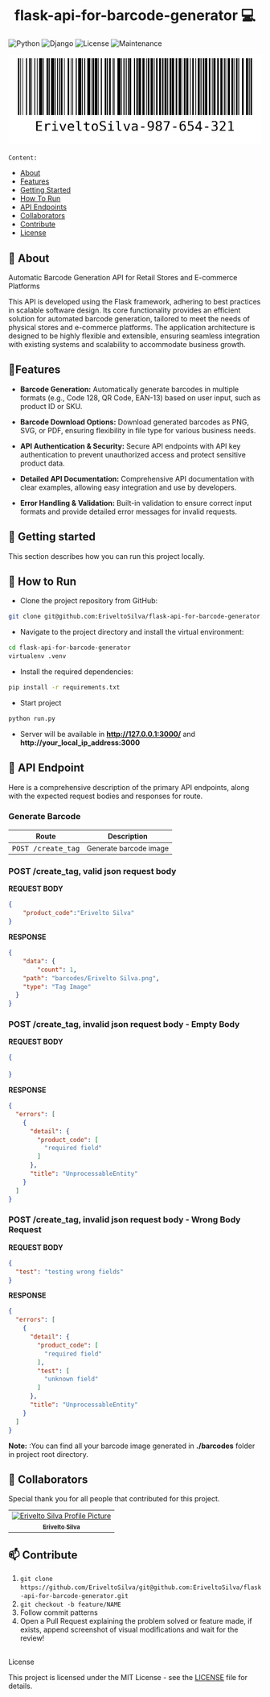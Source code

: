 ﻿[MAINTENANCE_BADGE]: https://img.shields.io/badge/Maintained%3F-yes-green.svg
[PYTHON_BADGE]: https://img.shields.io/badge/python-3670A0?style=for-the-badge&logo=python&logoColor=ffdd54
[LICENSE_BADGE]: https://img.shields.io/pypi/l/ansicolortags.svg
[FLASK_BADGE]:https://img.shields.io/badge/flask-%23000.svg?style=for-the-badge&logo=flask&logoColor=white

<h1 align="center" style="font-weight: bold;"> flask-api-for-barcode-generator 💻</h1>

![Python][PYTHON_BADGE]
![Django][FLASK_BADGE]
![License][LICENSE_BADGE]
![Maintenance][MAINTENANCE_BADGE]

<p align="center">
    <img src="./barcodes/EriveltoSilva-987-654-321.png" alt="">
</p>


`Content:`

<ul>
    <li><a href="#about">About</a></li>
    <li><a href="#features">Features</a></li>
    <li>
      <a href="#gettingStarted">Getting Started</a>
    </li>
    <li><a href="#howToRun">How To Run</a></li>
    <li><a href="#routes">API Endpoints</a></li>
    <li><a href="#collaborators">Collaborators</a></li>
    <li><a href="#contribute">Contribute</a></li>
    <li><a href="#license">License</a></li>
</ul>


<h2 id="about">📌 About</h2>

<p>
Automatic Barcode Generation API for Retail Stores and E-commerce Platforms
</p>

This API is developed using the Flask framework, adhering to best practices in scalable software design. Its core functionality provides an efficient solution for automated barcode generation, tailored to meet the needs of physical stores and e-commerce platforms. The application architecture is designed to be highly flexible and extensible, ensuring seamless integration with existing systems and scalability to accommodate business growth.
</p>

<h2 id="features">📄Features</h2>

- **Barcode Generation:** Automatically generate barcodes in multiple formats (e.g., Code 128, QR Code, EAN-13) based on user input, such as product ID or SKU.

- **Barcode Download Options:** Download generated barcodes as PNG, SVG, or PDF, ensuring flexibility in file type for various business needs.

- **API Authentication & Security:** Secure API endpoints with API key authentication to prevent unauthorized access and protect sensitive product data.

- **Detailed API Documentation:** Comprehensive API documentation with clear examples, allowing easy integration and use by developers.

- **Error Handling & Validation:** Built-in validation to ensure correct input formats and provide detailed error messages for invalid requests.


<h2 id="gettingStarted">🚀 Getting started</h2>

This section describes how you can run this project locally.


<h2 id="howToRun">🔗 How to Run</h2>

- Clone the project repository from GitHub:

```bash
git clone git@github.com:EriveltoSilva/flask-api-for-barcode-generator.git
```

- Navigate to the project directory and install the virtual environment:

```bash
cd flask-api-for-barcode-generator
virtualenv .venv
```

- Install the required dependencies:
```bash
pip install -r requirements.txt
```

- Start project
```bash
python run.py
```

- Server will be available in **http://127.0.0.1:3000/** and **http://your_local_ip_address:3000**

<h2 id="routes">📍 API Endpoint </h2>

Here is a comprehensive description of the primary API endpoints, along with the expected request bodies and responses for route.

<h3> Generate Barcode </h3>

| Route                                  | Description                                         |
|----------------------------------------|-----------------------------------------------------|
| <kbd> POST /create_tag</kbd>           | Generate barcode image                              |



<h3> POST /create_tag, valid json request body</h3>

**REQUEST BODY**
```json
{
    "product_code":"Erivelto Silva"
}
```

**RESPONSE**
```json
{
    "data": {
        "count": 1,
    "path": "barcodes/Erivelto Silva.png",
    "type": "Tag Image"
  }
}
```

<h3> POST /create_tag, invalid json request body - Empty Body</h3>

**REQUEST BODY**
```json
{

}
```

**RESPONSE**
```json
{
  "errors": [
    {
      "detail": {
        "product_code": [
          "required field"
        ]
      },
      "title": "UnprocessableEntity"
    }
  ]
}
```
<h3> POST /create_tag, invalid json request body - Wrong Body Request</h3>

**REQUEST BODY**
```json
{
  "test": "testing wrong fields"
}
```

**RESPONSE**
```json
{
  "errors": [
    {
      "detail": {
        "product_code": [
          "required field"
        ],
        "test": [
          "unknown field"
        ]
      },
      "title": "UnprocessableEntity"
    }
  ]
}
```

<p>

**Note:** :You can find all your barcode image generated in **./barcodes** folder in project root directory.

</p>

<h2 id="collaborators">🤝 Collaborators</h2>

Special thank you for all people that contributed for this project.

<table>
  <tr>
    <td align="center">
      <a href="https://erivelto-silva-portfolio.vercel.app/">
        <img src="https://github.com/eriveltosilva.png" width="100px;" alt="Erivelto Silva Profile Picture"/><br>
        <sub>
          <b>Erivelto Silva</b>
        </sub>
      </a>
    </td>
  </tr>
</table>



<h2 id="contribute">📫 Contribute</h2>

1. `git clone https://github.com/EriveltoSilva/git@github.com:EriveltoSilva/flask-api-for-barcode-generator.git`
2. `git checkout -b feature/NAME`
3. Follow commit patterns
4. Open a Pull Request explaining the problem solved or feature made, if exists, append screenshot of visual modifications and wait for the review!


<h2 id="license"></h2>License</h2>

This project is licensed under the MIT License - see the <a href="./LICENSE.txt">LICENSE</a> file for details.